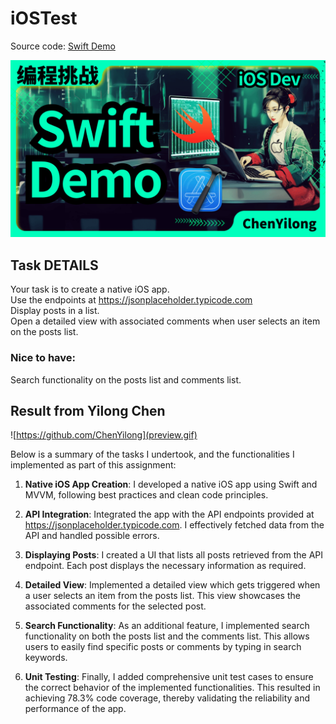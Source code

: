 # iOSTest
Source code: [Swift Demo]( https://github.com/ChenYilong/iOSInterviewQuestions/blob/master/Swift/MVVMDemo "") 

<p align="center"><a href="https://github.com/ChenYilong/iOSInterviewQuestions/tree/master/Swift/MVVMDemo"><img src="banner.png"></a></p>


## Task DETAILS  

Your task is to create a native iOS app.  
Use the endpoints at https://jsonplaceholder.typicode.com  
Display posts in a list.  
Open a detailed view with associated comments when user selects an item on the posts list.  

### Nice to have:  

Search functionality on the posts list and comments list.  


## Result from Yilong Chen 

![https://github.com/ChenYilong](preview.gif)

 Below is a summary of the tasks I undertook, and the functionalities I implemented as part of this assignment:

1. **Native iOS App Creation**: I developed a native iOS app using Swift and MVVM, following best practices and clean code principles.

2. **API Integration**: Integrated the app with the API endpoints provided at https://jsonplaceholder.typicode.com. I effectively fetched data from the API and handled possible errors.

3. **Displaying Posts**: I created a UI that lists all posts retrieved from the API endpoint. Each post displays the necessary information as required.

4. **Detailed View**: Implemented a detailed view which gets triggered when a user selects an item from the posts list. This view showcases the associated comments for the selected post.

5. **Search Functionality**: As an additional feature, I implemented search functionality on both the posts list and the comments list. This allows users to easily find specific posts or comments by typing in search keywords.

6. **Unit Testing**: Finally, I added comprehensive unit test cases to ensure the correct behavior of the implemented functionalities. This resulted in achieving 78.3% code coverage, thereby validating the reliability and performance of the app.
